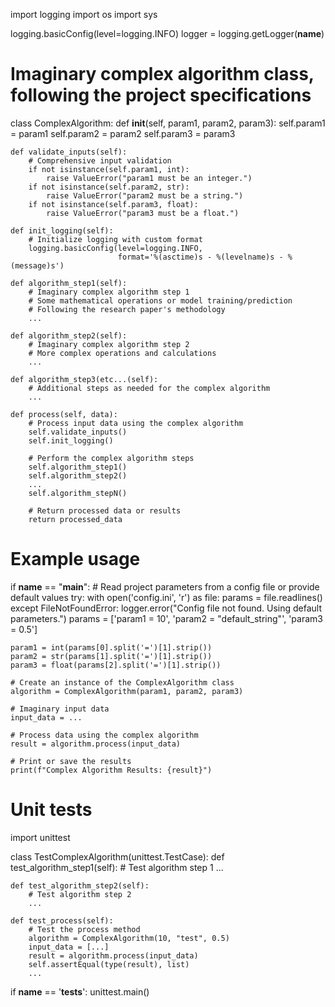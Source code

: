 import logging
import os
import sys

logging.basicConfig(level=logging.INFO)
logger = logging.getLogger(__name__)

# Imaginary complex algorithm class, following the project specifications
class ComplexAlgorithm:
    def __init__(self, param1, param2, param3):
        self.param1 = param1
        self.param2 = param2
        self.param3 = param3

    def validate_inputs(self):
        # Comprehensive input validation
        if not isinstance(self.param1, int):
            raise ValueError("param1 must be an integer.")
        if not isinstance(self.param2, str):
            raise ValueError("param2 must be a string.")
        if not isinstance(self.param3, float):
            raise ValueError("param3 must be a float.")

    def init_logging(self):
        # Initialize logging with custom format
        logging.basicConfig(level=logging.INFO,
                            format='%(asctime)s - %(levelname)s - %(message)s')

    def algorithm_step1(self):
        # Imaginary complex algorithm step 1
        # Some mathematical operations or model training/prediction
        # Following the research paper's methodology
        ...

    def algorithm_step2(self):
        # Imaginary complex algorithm step 2
        # More complex operations and calculations
        ...

    def algorithm_step3(etc...(self):
        # Additional steps as needed for the complex algorithm
        ...

    def process(self, data):
        # Process input data using the complex algorithm
        self.validate_inputs()
        self.init_logging()

        # Perform the complex algorithm steps
        self.algorithm_step1()
        self.algorithm_step2()
        ...
        self.algorithm_stepN()

        # Return processed data or results
        return processed_data

# Example usage
if __name__ == "__main__":
    # Read project parameters from a config file or provide default values
    try:
        with open('config.ini', 'r') as file:
            params = file.readlines()
    except FileNotFoundError:
        logger.error("Config file not found. Using default parameters.")
        params = ['param1 = 10', 'param2 = "default_string"', 'param3 = 0.5']

    param1 = int(params[0].split('=')[1].strip())
    param2 = str(params[1].split('=')[1].strip())
    param3 = float(params[2].split('=')[1].strip())

    # Create an instance of the ComplexAlgorithm class
    algorithm = ComplexAlgorithm(param1, param2, param3)

    # Imaginary input data
    input_data = ...

    # Process data using the complex algorithm
    result = algorithm.process(input_data)

    # Print or save the results
    print(f"Complex Algorithm Results: {result}")

# Unit tests
import unittest

class TestComplexAlgorithm(unittest.TestCase):
    def test_algorithm_step1(self):
        # Test algorithm step 1
        ...

    def test_algorithm_step2(self):
        # Test algorithm step 2
        ...

    def test_process(self):
        # Test the process method
        algorithm = ComplexAlgorithm(10, "test", 0.5)
        input_data = [...]
        result = algorithm.process(input_data)
        self.assertEqual(type(result), list)
        ...

if __name__ == '__tests__':
    unittest.main()